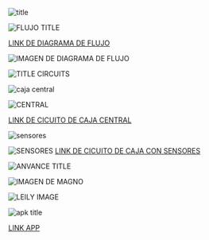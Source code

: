 ![title](https://github.com/Fx2048/Team_4_FdD/assets/131219987/9437ec96-cf82-438b-9f25-98b0d08d3f9b)



![FLUJO TITLE](https://github.com/Fx2048/Team_4_FdD/assets/131219987/28a1f97a-6aa1-4b39-88c2-abf4804b01e7)


[LINK DE DIAGRAMA DE FLUJO](https://lucid.app/lucidchart/f0b644c5-6b39-4336-83b9-5ad1161f349f/edit?viewport_loc=-1195%2C-406%2C3845%2C1610%2C0_0&invitationId=inv_fcc3bb70-f67e-49d3-a8b2-dbd4930545ce)


![IMAGEN DE DIAGRAMA DE FLUJO]()


![TITLE CIRCUITS](https://github.com/Fx2048/Team_4_FdD/assets/131219987/0abbabdd-5bd8-49eb-81ed-425ae01978a9)


![caja central](https://github.com/Fx2048/Team_4_FdD/assets/131219987/4f8f2916-8ed0-4de2-a0c5-e327c4ca7ac4)


![CENTRAL](https://github.com/Fx2048/Team_4_FdD/assets/131219987/27761b27-8687-46b0-906f-1ac69ee22532)


[LINK DE CICUITO DE CAJA CENTRAL](https://www.flux.ai/brigittebernabelisario/relieved-lavender-flux-capacitor?editor=schematic)


![sensores](https://github.com/Fx2048/Team_4_FdD/assets/131219987/d2135707-89a3-46f9-8f09-148e1e1a9324)

![SENSORES]()
[LINK DE CICUITO DE CAJA CON SENSORES](https://www.flux.ai/quisbalmeli/cajasensores?editor=schematic)

![ANVANCE TITLE](https://github.com/Fx2048/Team_4_FdD/assets/131219987/87203112-c49e-4021-8253-6edca07df542)

![IMAGEN DE MAGNO](https://github.com/Fx2048/Team_4_FdD/assets/131219987/b1265093-0a1f-408e-b3a6-9123e4606434)

![LEILY IMAGE](https://github.com/Fx2048/Team_4_FdD/assets/131219987/2b84a874-01f4-4166-90a7-dee10a92f86e)


![apk title](https://github.com/Fx2048/Team_4_FdD/assets/131219987/887ef7a7-3bc9-41c8-80c4-db01ae9e2eec)


[LINK APP](https://github.com/Fx2048/Team_4_FdD/blob/main/Software/ECOPUREHARVEST.apk)

